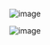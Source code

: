 ![image](https://github.com/LetsDoIt298/Blogs/assets/90137904/ec3d41a7-fedc-4c52-b14a-b1625e852fae)

![image](https://github.com/LetsDoIt298/Blogs/assets/90137904/759e8ddf-86ab-43ed-a36b-10afa81647d7)
